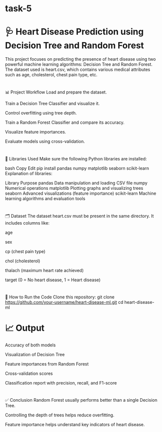 # task-5
 # 🩺 Heart Disease Prediction using Decision Tree and Random Forest
This project focuses on predicting the presence of heart disease using two powerful machine learning algorithms: Decision Tree and Random Forest. The dataset used is heart.csv, which contains various medical attributes such as age, cholesterol, chest pain type, etc.
# 
📊 Project Workflow
Load and prepare the dataset.

Train a Decision Tree Classifier and visualize it.

Control overfitting using tree depth.

Train a Random Forest Classifier and compare its accuracy.

Visualize feature importances.

Evaluate models using cross-validation.
#
🧰 Libraries Used
Make sure the following Python libraries are installed:

bash
Copy
Edit
pip install pandas numpy matplotlib seaborn scikit-learn
Explanation of libraries:

Library	Purpose
pandas	Data manipulation and loading CSV file
numpy	Numerical operations
matplotlib	Plotting graphs and visualizing trees
seaborn	Advanced visualizations (feature importance)
scikit-learn	Machine learning algorithms and evaluation tools
#
🗂️ Dataset
The dataset heart.csv must be present in the same directory. It includes columns like:

age

sex

cp (chest pain type)

chol (cholesterol)

thalach (maximum heart rate achieved)

target (0 = No heart disease, 1 = Heart disease)
#
🚀 How to Run the Code
Clone this repository:
git clone https://github.com/your-username/heart-disease-ml.git
cd heart-disease-ml


 
 # 📈 Output
Accuracy of both models

Visualization of Decision Tree

Feature importances from Random Forest

Cross-validation scores

Classification report with precision, recall, and F1-score
#
✅ Conclusion
Random Forest usually performs better than a single Decision Tree.

Controlling the depth of trees helps reduce overfitting.

Feature importance helps understand key indicators of heart disease.
